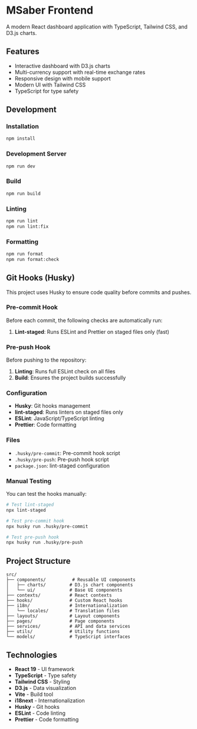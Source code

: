 # MSaber Frontend

A modern React dashboard application with TypeScript, Tailwind CSS, and D3.js charts.

## Features

- Interactive dashboard with D3.js charts
- Multi-currency support with real-time exchange rates
- Responsive design with mobile support
- Modern UI with Tailwind CSS
- TypeScript for type safety

## Development

### Installation

```bash
npm install
```

### Development Server

```bash
npm run dev
```

### Build

```bash
npm run build
```

### Linting

```bash
npm run lint
npm run lint:fix
```

### Formatting

```bash
npm run format
npm run format:check
```

## Git Hooks (Husky)

This project uses Husky to ensure code quality before commits and pushes.

### Pre-commit Hook

Before each commit, the following checks are automatically run:

1. **Lint-staged**: Runs ESLint and Prettier on staged files only (fast)

### Pre-push Hook

Before pushing to the repository:

1. **Linting**: Runs full ESLint check on all files
2. **Build**: Ensures the project builds successfully

### Configuration

- **Husky**: Git hooks management
- **lint-staged**: Runs linters on staged files only
- **ESLint**: JavaScript/TypeScript linting
- **Prettier**: Code formatting

### Files

- `.husky/pre-commit`: Pre-commit hook script
- `.husky/pre-push`: Pre-push hook script
- `package.json`: lint-staged configuration

### Manual Testing

You can test the hooks manually:

```bash
# Test lint-staged
npx lint-staged

# Test pre-commit hook
npx husky run .husky/pre-commit

# Test pre-push hook
npx husky run .husky/pre-push
```

## Project Structure

```
src/
├── components/          # Reusable UI components
│   ├── charts/         # D3.js chart components
│   └── ui/             # Base UI components
├── contexts/           # React contexts
├── hooks/              # Custom React hooks
├── i18n/               # Internationalization
│   └── locales/        # Translation files
├── layouts/            # Layout components
├── pages/              # Page components
├── services/           # API and data services
├── utils/              # Utility functions
└── models/             # TypeScript interfaces
```

## Technologies

- **React 19** - UI framework
- **TypeScript** - Type safety
- **Tailwind CSS** - Styling
- **D3.js** - Data visualization
- **Vite** - Build tool
- **i18next** - Internationalization
- **Husky** - Git hooks
- **ESLint** - Code linting
- **Prettier** - Code formatting